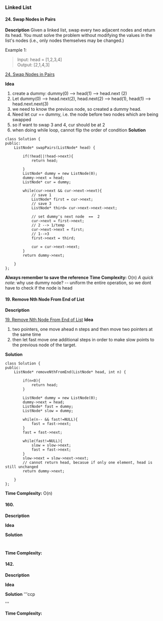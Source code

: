 ### Linked List 
#### 24. Swap Nodes in Pairs
**Description**
Given a linked list, swap every two adjacent nodes and return its head. You must solve the problem without modifying the values in the list's nodes (i.e., only nodes themselves may be changed.)

Example 1:
> Input: head = [1,2,3,4] \
Output: [2,1,4,3]

[24. Swap Nodes in Pairs](https://leetcode.com/problems/swap-nodes-in-pairs/)

**Idea**
1. create a dummy: dummy(0) --> head(1) --> head.next (2)
2. Let dummy(0) --> head.next(2), head.next(2) --> head(1), head(1) --> head.next.next(3)
3. we need to know the previous node, so created a dummy head.
4. Need let cur == dummy, i.e. the node before two nodes which are being swapped
5. so if want to swap 3 and 4, cur should be at 2
6. when doing while loop, cannot flip the order of condition 
**Solution**
```ccp
class Solution {
public:
    ListNode* swapPairs(ListNode* head) {

        if(!head||!head->next){
            return head;

        }
        ListNode* dummy = new ListNode(0);
        dummy->next = head;
        ListNode* cur = dummy;

        while(cur->next && cur->next->next){
            // save 1
            ListNode* first = cur->next;
            // save 3
            ListNode* third= cur->next->next->next;
        
            // set dummy's next node  ==  2
            cur->next = first->next;
            // 2 --> 1/temp
            cur->next->next = first;
            // 1-->3
            first->next = third;       

            cur = cur->next->next;
        }
        return dummy->next;
        
    }
};

```
**Always remember to save the reference**
**Time Complexity:** O(n)
*A quick note*: why use dummy node? -- uniform the entire operation, so we dont have to check if the node is head


#### 19. Remove Nth Node From End of List
**Description**

[19. Remove Nth Node From End of List](https://leetcode.com/problems/remove-nth-node-from-end-of-list/)
**Idea**
1. two pointers, one move ahead n steps and then move two pointers at the same time
2. then let fast move one additional steps in order to make slow points to the previous node of the target.


**Solution**
```ccp
class Solution {
public:
    ListNode* removeNthFromEnd(ListNode* head, int n) {
        
        if(n<0){
            return head;
        }

        ListNode* dummy = new ListNode(0);
        dummy->next = head;
        ListNode* fast = dummy;
        ListNode* slow = dummy;

        while(n-- && fast!=NULL){
            fast = fast->next;
        }
        fast = fast->next;

        while(fast!=NULL){
            slow = slow->next;
            fast = fast->next;
        }
        slow->next = slow->next->next;
        // cannot return head, becasue if only one element, head is still unchanged 
        return dummy->next;

    }
};

```


**Time Complexity:** O(n)




#### 160. 
**Description**


**Idea**


**Solution**
```ccp


```


**Time Complexity:**




#### 142. 
**Description**


**Idea**


**Solution**
'''ccp


'''


**Time Complexity:**


